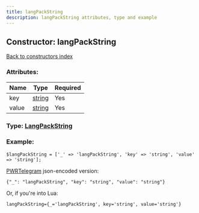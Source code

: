 ```yaml
---
title: langPackString
description: langPackString attributes, type and example
---
```

## Constructor: langPackString  
[Back to constructors index](index.md)



### Attributes:

| Name     |    Type       | Required |
|----------|---------------|----------|
|key|[string](../types/string.md) | Yes|
|value|[string](../types/string.md) | Yes|



### Type: [LangPackString](../types/LangPackString.md)


### Example:

```
$langPackString = ['_' => 'langPackString', 'key' => 'string', 'value' => 'string'];
```  

[PWRTelegram](https://pwrtelegram.xyz) json-encoded version:

```
{"_": "langPackString", "key": "string", "value": "string"}
```


Or, if you're into Lua:  


```
langPackString={_='langPackString', key='string', value='string'}

```


